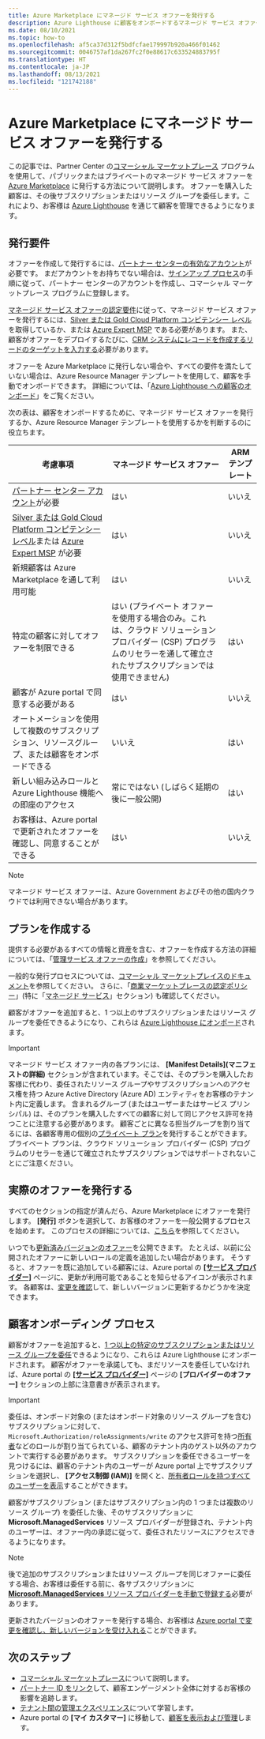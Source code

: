 ```yaml
---
title: Azure Marketplace にマネージド サービス オファーを発行する
description: Azure Lighthouse に顧客をオンボードするマネージド サービス オファーを発行する方法について説明します。
ms.date: 08/10/2021
ms.topic: how-to
ms.openlocfilehash: af5ca37d312f5bdfcfae179997b920a466f01462
ms.sourcegitcommit: 0046757af1da267fc2f0e88617c633524883795f
ms.translationtype: HT
ms.contentlocale: ja-JP
ms.lasthandoff: 08/13/2021
ms.locfileid: "121742188"
---
```

# <a name="publish-a-managed-service-offer-to-azure-marketplace"></a>Azure Marketplace にマネージド サービス オファーを発行する

この記事では、Partner Center の[コマーシャル マーケットプレース](../../marketplace/overview.md) プログラムを使用して、パブリックまたはプライベートのマネージド サービス オファーを [Azure Marketplace](https://azuremarketplace.microsoft.com) に発行する方法について説明します。 オファーを購入した顧客は、その後サブスクリプションまたはリソース グループを委任します。これにより、お客様は [Azure Lighthouse](../overview.md) を通じて顧客を管理できるようになります。

## <a name="publishing-requirements"></a>発行要件

オファーを作成して発行するには、[パートナー センターの有効なアカウント](../../marketplace/create-account.md)が必要です。 まだアカウントをお持ちでない場合は、[サインアップ プロセス](https://aka.ms/joinmarketplace)の手順に従って、パートナー センターのアカウントを作成し、コマーシャル マーケットプレース プログラムに登録します。

[マネージド サービス オファーの認定要件](/legal/marketplace/certification-policies#700-managed-services)に従って、マネージド サービス オファーを発行するには、[Silver または Gold Cloud Platform コンピテンシー レベル](/partner-center/learn-about-competencies)を取得しているか、または [Azure Expert MSP](https://partner.microsoft.com/membership/azure-expert-msp) である必要があります。 また、顧客がオファーをデプロイするたびに、[CRM システムにレコードを作成するリードのターゲットを入力する](../../marketplace/plan-managed-service-offer.md#customer-leads)必要があります。

オファーを Azure Marketplace に発行しない場合や、すべての要件を満たしていない場合は、Azure Resource Manager テンプレートを使用して、顧客を手動でオンボードできます。 詳細については、「[Azure Lighthouse への顧客のオンボード](onboard-customer.md)」をご覧ください。

次の表は、顧客をオンボードするために、マネージド サービス オファーを発行するか、Azure Resource Manager テンプレートを使用するかを判断するのに役立ちます。

|**考慮事項**  |**マネージド サービス オファー**  |**ARM テンプレート**  |
|---------|---------|---------|
|[パートナー センター アカウント](../../marketplace/create-account.md)が必要   |はい         |いいえ        |
|[Silver または Gold Cloud Platform コンピテンシー レベル](/partner-center/learn-about-competencies)または [Azure Expert MSP](https://partner.microsoft.com/membership/azure-expert-msp) が必要      |はい         |いいえ         |
|新規顧客は Azure Marketplace を通して利用可能     |はい     |いいえ       |
|特定の顧客に対してオファーを制限できる     |はい (プライベート オファーを使用する場合のみ。これは、クラウド ソリューション プロバイダー (CSP) プログラムのリセラーを通して確立されたサブスクリプションでは使用できません)         |はい         |
|顧客が Azure portal で同意する必要がある     |はい     |いいえ   |
|オートメーションを使用して複数のサブスクリプション、リソースグループ、または顧客をオンボードできる |いいえ     |はい    |
|新しい組み込みロールと Azure Lighthouse 機能への即座のアクセス     |常にではない (しばらく延期の後に一般公開)         |はい         |
|お客様は、Azure portal で更新されたオファーを確認し、同意することができる | はい | いいえ |

> [!NOTE]
> マネージド サービス オファーは、Azure Government およびその他の国内クラウドでは利用できない場合があります。

## <a name="create-your-offer"></a>プランを作成する

提供する必要があるすべての情報と資産を含む、オファーを作成する方法の詳細については、「[管理サービス オファーの作成](../../marketplace/create-managed-service-offer.md)」を参照してください。

一般的な発行プロセスについては、[コマーシャル マーケットプレイスのドキュメント](../../marketplace/overview.md)を参照してください。 さらに、「[商業マーケットプレースの認定ポリシー](/legal/marketplace/certification-policies)」(特に「[マネージド サービス](/legal/marketplace/certification-policies#700-managed-services)」セクション) も確認してください。

顧客がオファーを追加すると、1 つ以上のサブスクリプションまたはリソース グループを委任できるようになり、これらは [Azure Lighthouse にオンボード](#the-customer-onboarding-process)されます。

> [!IMPORTANT]
> マネージド サービス オファー内の各プランには、 **[Manifest Details]\(マニフェストの詳細\)** セクションが含まれています。そこでは、そのプランを購入したお客様に代わり、委任されたリソース グループやサブスクリプションへのアクセス権を持つ Azure Active Directory (Azure AD) エンティティをお客様のテナント内に定義します。 含まれるグループ (またはユーザーまたはサービス プリンシパル) は、そのプランを購入したすべての顧客に対して同じアクセス許可を持つことに注意する必要があります。 顧客ごとに異なる担当グループを割り当てるには、各顧客専用の個別の[プライベート プラン](../../marketplace/private-offers.md)を発行することができます。 プライベート プランは、クラウド ソリューション プロバイダー (CSP) プログラムのリセラーを通じて確立されたサブスクリプションではサポートされないことにご注意ください。

## <a name="publish-your-offer"></a>実際のオファーを発行する

すべてのセクションの指定が済んだら、Azure Marketplace にオファーを発行します。 **[発行]** ボタンを選択して、お客様のオファーを一般公開するプロセスを始めます。 このプロセスの詳細については、[こちら](../../marketplace/review-publish-offer.md)を参照してください。

いつでも[更新済みバージョンのオファー](../../marketplace/update-existing-offer.md)を公開できます。 たとえば、以前に公開されたオファーに新しいロールの定義を追加したい場合があります。 そうすると、オファーを既に追加している顧客には、Azure portal の [ **[サービス プロバイダー]**](view-manage-service-providers.md) ページに、更新が利用可能であることを知らせるアイコンが表示されます。 各顧客は、[変更を確認](view-manage-service-providers.md#update-service-provider-offers)して、新しいバージョンに更新するかどうかを決定できます。 

## <a name="the-customer-onboarding-process"></a>顧客オンボーディング プロセス

顧客がオファーを追加すると、[1 つ以上の特定のサブスクリプションまたはリソース グループを委任](view-manage-service-providers.md#delegate-resources)できるようになり、これらは Azure Lighthouse にオンボードされます。 顧客がオファーを承諾しても、まだリソースを委任していなければ、Azure portal の [ **[サービス プロバイダー]**](view-manage-service-providers.md) ページの **[プロバイダーのオファー]** セクションの上部に注意書きが表示されます。

> [!IMPORTANT]
> 委任は、オンボード対象の (またはオンボード対象のリソース グループを含む) サブスクリプションに対して、`Microsoft.Authorization/roleAssignments/write` のアクセス許可を持つ[所有者](../../role-based-access-control/built-in-roles.md#owner)などのロールが割り当てられている、顧客のテナント内のゲスト以外のアカウントで実行する必要があります。 サブスクリプションを委任できるユーザーを見つけるには、顧客のテナント内のユーザーが Azure portal 上でサブスクリプションを選択し、 **[アクセス制御 (IAM)]** を開くと、[所有者ロールを持つすべてのユーザーを表示](../../role-based-access-control/role-assignments-list-portal.md#list-owners-of-a-subscription)することができます。

顧客がサブスクリプション (またはサブスクリプション内の 1 つまたは複数のリソース グループ) を委任した後、そのサブスクリプションに **Microsoft.ManagedServices** リソース プロバイダーが登録され、テナント内のユーザーは、オファー内の承認に従って、委任されたリソースにアクセスできるようになります。

> [!NOTE]
> 後で追加のサブスクリプションまたはリソース グループを同じオファーに委任する場合、お客様は委任する前に、各サブスクリプションに [**Microsoft.ManagedServices** リソース プロバイダーを手動で登録する](../../azure-resource-manager/management/resource-providers-and-types.md#register-resource-provider)必要があります。

更新されたバージョンのオファーを発行する場合、お客様は [Azure portal で変更を確認し、新しいバージョンを受け入れる](view-manage-service-providers.md#update-service-provider-offers)ことができます。

## <a name="next-steps"></a>次のステップ

- [コマーシャル マーケットプレース](../../marketplace/overview.md)について説明します。
- [パートナー ID をリンク](partner-earned-credit.md)して、顧客エンゲージメント全体に対するお客様の影響を追跡します。
- [テナント間の管理エクスペリエンス](../concepts/cross-tenant-management-experience.md)について学習します。
- Azure portal の **[マイ カスタマー]** に移動して、[顧客を表示および管理](view-manage-customers.md)します。